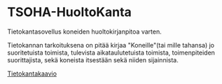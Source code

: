 # TSOHA-HuoltoKanta
Tietokantasovellus koneiden huoltokirjanpitoa varten.


Tietokannan tarkoituksena on pitää kirjaa "Koneille"(tai mille tahansa) jo suoritetuista toimista, tulevista aikataulutetuista toimista, toimenpiteiden suorittajista, sekä koneista itsestään sekä niiden sijainnista.

[Tietokantakaavio](../master/Kaaviot/TSOHA-HuoltoKanta-TietokantaKaavio-smaller.png)
